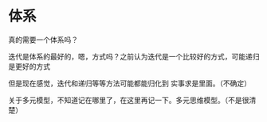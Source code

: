 # 体系



真的需要一个体系吗？

迭代是体系的最好的，嗯，方式吗？之前认为迭代是一个比较好的方式，可能递归是更好的方式

但是现在感觉，迭代和递归等等方法可能都能归化到 实事求是里面。（不确定）



关于多元模型，不知道记在哪里了，在这里再记一下。多元思维模型。（不是很清楚）